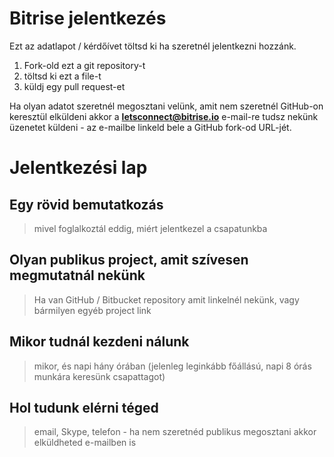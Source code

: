# Bitrise jelentkezés

Ezt az adatlapot / kérdőívet töltsd ki ha szeretnél jelentkezni hozzánk.

1. Fork-old ezt a git repository-t
2. töltsd ki ezt a file-t
3. küldj egy pull request-et

Ha olyan adatot szeretnél megosztani velünk, amit nem szeretnél GitHub-on keresztül elküldeni akkor a **letsconnect@bitrise.io** e-mail-re tudsz nekünk üzenetet küldeni - az e-mailbe linkeld bele a GitHub fork-od URL-jét.

# Jelentkezési lap

## Egy rövid bemutatkozás

> mivel foglalkoztál eddig, miért jelentkezel a csapatunkba


## Olyan publikus project, amit szívesen megmutatnál nekünk

> Ha van GitHub / Bitbucket repository amit linkelnél nekünk, vagy bármilyen egyéb project link



## Mikor tudnál kezdeni nálunk

> mikor, és napi hány órában (jelenleg leginkább főállású, napi 8 órás munkára keresünk csapattagot)


## Hol tudunk elérni téged

> email, Skype, telefon - ha nem szeretnéd publikus megosztani akkor elküldheted e-mailben is